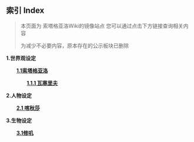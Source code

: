 ## 索引 Index

> 本页面为 索塔格亚洛Wiki的镜像站点 您可以通过点击下方链接查询相关内容
>
> 为减少不必要内容，原本存在的公示板块已删除

**1.世界观设定**

　　[**1.1索塔格亚洛**](https://wendaolee.github.io/PrivateBase/Documents/suotawiki/索塔格亚洛.html)

　　　　[**1.1.1 瓦塞里夫**](https://wendaolee.github.io/PrivateBase/Documents/suotawiki/wasai.html)

**2.人物设定**

　　[**2.1 喀秋莎**](https://wendaolee.github.io/PrivateBase/Documents/suotawiki/ka.html)

**3.生物设定**

　　[**3.1修叽**](https://wendaolee.github.io/PrivateBase/Documents/suotawiki/xiuji.html)